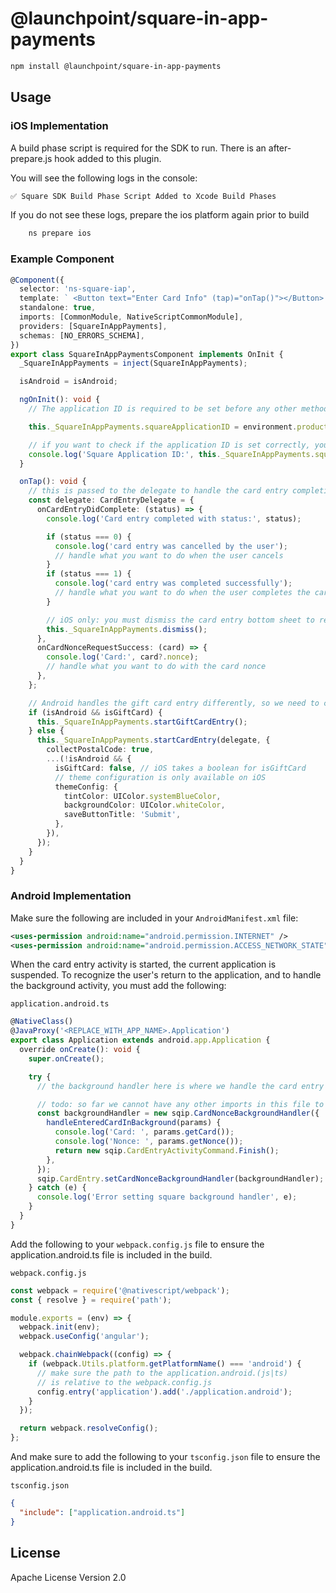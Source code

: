 # @launchpoint/square-in-app-payments

```bash
npm install @launchpoint/square-in-app-payments
```

## Usage

### iOS Implementation

A build phase script is required for the SDK to run. There is an after-prepare.js hook added to this plugin.

You will see the following logs in the console:

```bash
✅ Square SDK Build Phase Script Added to Xcode Build Phases
```

If you do not see these logs, prepare the ios platform again prior to build

```bash
    ns prepare ios
```

### Example Component

```typescript
@Component({
  selector: 'ns-square-iap',
  template: ` <Button text="Enter Card Info" (tap)="onTap()"></Button> `,
  standalone: true,
  imports: [CommonModule, NativeScriptCommonModule],
  providers: [SquareInAppPayments],
  schemas: [NO_ERRORS_SCHEMA],
})
export class SquareInAppPaymentsComponent implements OnInit {
  _SquareInAppPayments = inject(SquareInAppPayments);

  isAndroid = isAndroid;

  ngOnInit(): void {
    // The application ID is required to be set before any other methods from the SDK are called.

    this._SquareInAppPayments.squareApplicationID = environment.production ? 'prod-key' : 'sandbox-key';

    // if you want to check if the application ID is set correctly, you can do so by calling the getter for the application ID
    console.log('Square Application ID:', this._SquareInAppPayments.squareApplicationID);
  }

  onTap(): void {
    // this is passed to the delegate to handle the card entry completion
    const delegate: CardEntryDelegate = {
      onCardEntryDidComplete: (status) => {
        console.log('Card entry completed with status:', status);

        if (status === 0) {
          console.log('card entry was cancelled by the user');
          // handle what you want to do when the user cancels
        }
        if (status === 1) {
          console.log('card entry was completed successfully');
          // handle what you want to do when the user completes the card entry
        }

        // iOS only: you must dismiss the card entry bottom sheet to return to your app
        this._SquareInAppPayments.dismiss();
      },
      onCardNonceRequestSuccess: (card) => {
        console.log('Card:', card?.nonce);
        // handle what you want to do with the card nonce
      },
    };

    // Android handles the gift card entry differently, so we need to check if the platform is android and if you're taking a gift card
    if (isAndroid && isGiftCard) {
      this._SquareInAppPayments.startGiftCardEntry();
    } else {
      this._SquareInAppPayments.startCardEntry(delegate, {
        collectPostalCode: true,
        ...(!isAndroid && {
          isGiftCard: false, // iOS takes a boolean for isGiftCard
          // theme configuration is only available on iOS
          themeConfig: {
            tintColor: UIColor.systemBlueColor,
            backgroundColor: UIColor.whiteColor,
            saveButtonTitle: 'Submit',
          },
        }),
      });
    }
  }
}
```

### Android Implementation

Make sure the following are included in your `AndroidManifest.xml` file:

```xml
<uses-permission android:name="android.permission.INTERNET" />
<uses-permission android:name="android.permission.ACCESS_NETWORK_STATE" />
```

When the card entry activity is started, the current application is suspended. To recognize the user's return to the application, and to handle the background activity, you must add the following:

`application.android.ts`

```typescript
@NativeClass()
@JavaProxy('<REPLACE_WITH_APP_NAME>.Application')
export class Application extends android.app.Application {
  override onCreate(): void {
    super.onCreate();

    try {
      // the background handler here is where we handle the card entry activity, like calling the API to process the card

      // todo: so far we cannot have any other imports in this file to pull in a @NativeClass implementation of the CardNonceBackgroundHandler that can be registered with the delegate from the instantiation of the SDK in the component above
      const backgroundHandler = new sqip.CardNonceBackgroundHandler({
        handleEnteredCardInBackground(params) {
          console.log('Card: ', params.getCard());
          console.log('Nonce: ', params.getNonce());
          return new sqip.CardEntryActivityCommand.Finish();
        },
      });
      sqip.CardEntry.setCardNonceBackgroundHandler(backgroundHandler);
    } catch (e) {
      console.log('Error setting square background handler', e);
    }
  }
}
```

Add the following to your `webpack.config.js` file to ensure the application.android.ts file is included in the build.

`webpack.config.js`

```javascript
const webpack = require('@nativescript/webpack');
const { resolve } = require('path');

module.exports = (env) => {
  webpack.init(env);
  webpack.useConfig('angular');

  webpack.chainWebpack((config) => {
    if (webpack.Utils.platform.getPlatformName() === 'android') {
      // make sure the path to the application.android.(js|ts)
      // is relative to the webpack.config.js
      config.entry('application').add('./application.android');
    }
  });

  return webpack.resolveConfig();
};
```

And make sure to add the following to your `tsconfig.json` file to ensure the application.android.ts file is included in the build.

`tsconfig.json`

```json
{
  "include": ["application.android.ts"]
}
```

## License

Apache License Version 2.0
